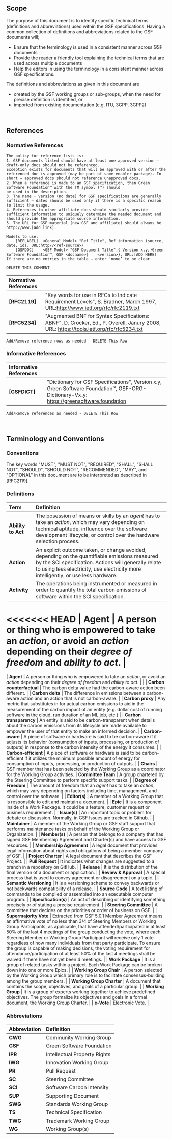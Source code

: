 ## Scope

The purpose of this document is to identify specific technical terms (definitions and abbreviations) used within the GSF specifications. Having a common collection of definitions and abbreviations related to the GSF documents will;
- Ensure that the terminology is used in a consistent manner across GSF documents
- Provide the reader a friendly tool explaining the technical terms that are used across multiple documents
- Help the editors in using the terminology in a consistent manner across GSF specifications.

The definitions and abbreviations as given in this document are
- created by the GSF working groups or sub-groups, when the need for precise definition is identified, or
- imported from existing documentation (e.g. ITU, 3GPP, 3GPP2)

<br>

## References
### Normative References

```
The policy for reference lists is:
1. GSF documents listed should have at least one approved version – draft-only docs should not be referenced.
Exception exists for documents that will be approved with or after the referenced doc is approved (may be part of same enabler package). In short – approved docs should not reference unapproved docs.
2. When a reference is made to an GSF specification, then Green Software Foundation™ with the TM symbol (™) should
be used in the description.
3. The name + version (no date) for GSF specifications are generally sufficient – dates should be used only if there is a specific reason to limit the usage.
4. References to other affiliate docs should similarly provide sufficient information to uniquely determine the needed document and should provide the appropriate source information.
5. The URL for GSF material (new GSF and affiliate) should always be http://www.[add link].

Models to use:
	[REFLABEL]	<General Model> "Ref Title", Ref information (source, date, id), URL:http//<ref-source>/
	[GSFDOC]	<GSF Model> "GSF Document Title",{ Version x.y,}Green Software Foundation™, GSF <docname>{    <version>}, URL:[ADD HERE]
If there are no entries in the table – enter ‘none’ to be clear.

DELETE THIS COMMENT
```

| Normative References |                                                                                                                                        |
| :------------------- | :------------------------------------------------------------------------------------------------------------------------------------- |
| **[RFC2119]**        | "Key words for use in RFCs to Indicate Requirement Levels", S. Bradner, March 1997, URL:http://www.ietf.org/rfc/rfc2119.txt            |
| **[RFC5234]**        | "Augmented BNF for Syntax Specifications: ABNF", D. Crocker, Ed., P. Overell, Janury 2008, URL: https://tools.ietf.org/rfc/rfc5234.txt |

```
Add/Remove reference rows as needed - DELETE This Row
```


### Informative References

| Informative References |                                                                                                                                         |
| :--------------------- | :-------------------------------------------------------------------------------------------------------------------------------------- |
| **[GSFDICT]**          | "Dictionary for GSF Specifications", Version x.y, Green Software Foundation™, GSF-ORG-Dictionary-Vx_y: https://greensoftware.foundation |

```
Add/Remove references as needed - DELETE This Row
```
<br>

## Terminology and Conventions
### Conventions

The key words "MUST", "MUST NOT", "REQUIRED", "SHALL", "SHALL NOT", "SHOULD", "SHOULD NOT", "RECOMMENDED", "MAY", and "OPTIONAL" in this document are to be interpreted as described in [RFC2119].



### Definitions

| Term                      | Definition                                                                                                                                                                                                                                                                                                                                                                                                                                                                                                                                                                                                                |
| :------------------------ | :------------------------------------------------------------------------------------------------------------------------------------------------------------------------------------------------------------------------------------------------------------------------------------------------------------------------------------------------------------------------------------------------------------------------------------------------------------------------------------------------------------------------------------------------------------------------------------------------------------------------ |
| **Ability to Act**        | The posession of means or skills by an _agent_ has to take an _action_, which may vary depending on technical aptitude, influence over the software development lifecycle, or control over the hardware selection process.                                                                                                                                                                                                                                                                                                                                                                                                |
| **Action**                | An explicit outcome taken, or change avoided, depending on the quantifiable emissions measured by the SCI specification. Actions will generally relate to using less electricity, use electricity more intelligently, or use less hardware.                                                                                                                                                                                                                                                                                                                                                                               |
| **Activity**              | The operations being instrumented or measured in order to quantify the total carbon emissions of software within the SCI specification.                                                                                                                                                                                                                                                                                                                                                                                                                                                                                   |
<<<<<<< HEAD
| **Agent**                 | A person or thing who is empowered to take an _action_, or avoid an _action_ depending on their _degree of freedom_ and _ability to act_.                                                                                                                                                                                                                                                                                                                                                                                                                                                                                 |
=======
| **Agent**                 | A person or thing who is empowered to take an _action_, or avoid an _action_ depending on their _degree of freedom_ and _ability to act_.                                                                                                                                                                                                                                                                                                                                                                                                                                                                                 |  |
| **Carbon counterfactual** | The carbon delta value had the carbon-aware action been different.                                                                                                                                                                                                                                                                                                                                                                                                                                                                                                                                                        |
| **Carbon delta**          | The difference in emissions between a carbon-aware action and an action that is not carbon-aware.                                                                                                                                                                                                                                                                                                                                                                                                                                                                                                                         |
| **Carbon proxy**          | Any metric that substitutes in for actual carbon emissions to aid in the measurement of the carbon impact of an entity (e.g. dollar cost of running software in the cloud, run duration of an ML job, etc.)                                                                                                                                                                                                                                                                                                                                                                                                               |
| **Carbon transparency**   | An entity is said to be carbon-transparent when details about the carbon emissions from its lifecycle are made available to empower the user of that entity to make an informed decision.                                                                                                                                                                                                                                                                                                                                                                                                                                 |
| **Carbon-aware**          | A piece of software or hardware is said to be carbon-aware if it adjusts its behavior (consumption of inputs, processing, or production of outputs) in response to the carbon intensity of the energy it consumes.                                                                                                                                                                                                                                                                                                                                                                                                        |
| **Carbon-efficient**      | A piece of software or hardware is said to be carbon-efficient if it utilizes the minimum possible amount of energy for consumption of inputs, processing, or production of outputs.                                                                                                                                                                                                                                                                                                                                                                                                                                      |
| **Chairs**                | GSF member that has been selected by the Working Group as a coordinator for the Working Group activities.                                                                                                                                                                                                                                                                                                                                                                                                                                                                                                                 |
 **Committee Team**        | A group chartered by the Steering Committee to perform specific support tasks.                                                                                                                                                                                                                                                                                                                                                                                                                                                                                                                                            |
| **Degree of Freedom**     | The amount of freedom that an _agent_ has to take an _action_, which may vary depending on factors including time, management, and control over the software.                                                                                                                                                                                                                                                                                                                                                                                                                                                             |
| **Editor(s)**             | A member of a Working Group that is responsible to edit and maintain a document.                                                                                                                                                                                                                                                                                                                                                                                                                                                                                                                                          |
| **Epic**                  | It is a component inside of a Work Package. It could be a feature, customer request or business requirement.                                                                                                                                                                                                                                                                                                                                                                                                                                                                                                              |
| **Issue(s)**              | An important topic or problem for debate or discussion. Normally, in GSF Issues are tracked in Github.                                                                                                                                                                                                                                                                                                                                                                                                                                                                                                                    |
| **Maintainer**            | A member of the Working Group or GSF staff support that performs maintenance tasks on behalf of the Working Group or Organization.                                                                                                                                                                                                                                                                                                                                                                                                                                                                                        |
| **Member(s)**             | A person that belongs to a company that has signed GSF Membership Agreement and Charter(s) and have access to GSF resources.                                                                                                                                                                                                                                                                                                                                                                                                                                                                                              |
| **Membership Agreement**  | A legal document that provides legal information about rights and obligations of being a member company of GSF.                                                                                                                                                                                                                                                                                                                                                                                                                                                                                                           |
| **Project Charter**       | A legal document that describes the GSF Project.                                                                                                                                                                                                                                                                                                                                                                                                                                                                                                                                                                          |
| **Pull Request**          | It indicates what changes are suggested to a branch in a repository on GitHub.                                                                                                                                                                                                                                                                                                                                                                                                                                                                                                                                            |
| **Release**               | It is the distribution of the final version of a document or application.                                                                                                                                                                                                                                                                                                                                                                                                                                                                                                                                                 |
| **Review & Approval**     | A special process that is used to convey agreement or disagreement on a topic.                                                                                                                                                                                                                                                                                                                                                                                                                                                                                                                                            |
| **Semantic Versioning**   | It is a versioning scheme to convey backwards or not backwards compatibility of a release.                                                                                                                                                                                                                                                                                                                                                                                                                                                                                                                                |
| **Source Code**           | A text listing of commands to be compiled or assembled into an executable computer program.                                                                                                                                                                                                                                                                                                                                                                                                                                                                                                                               |
| **Specification(s)**      | An act of describing or identifying something precisely or of stating a precise requirement.                                                                                                                                                                                                                                                                                                                                                                                                                                                                                                                              |
| **Steering Committee**    | A committee that decides on the priorities or order of business on GSF.                                                                                                                                                                                                                                                                                                                                                                                                                                                                                                                                                   |
| **Supermajority Vote**    | Extracted from GSF 5.0.1 Member Agreement means an affirmative vote of no less than 3/4 of Steering Members or Working Group Participants, as applicable, that have attended/participated in at least 50% of the last 4 meetings of the group conducting the vote, where each Steering Member or Working Group Participant will receive only 1 vote regardless of how many individuals from that party participate. To ensure the group is capable of making decisions, the voting requirement for attendance/participation of at least 50% of the last 4 meetings shall be waived if there have not yet been 4 meetings. |
| **Work Package**          | It is a group of related tasks within a project. Each Work Package can be broken down into one or more Epics.                                                                                                                                                                                                                                                                                                                                                                                                                                                                                                             |
| **Working Group Chair**   | A person selected by the Working Group which primary role is to facilitate consensus-building among the group members.                                                                                                                                                                                                                                                                                                                                                                                                                                                                                                    |
| **Working Group Charter** | A document that contains the scope, objectives, and goals of a particular group.                                                                                                                                                                                                                                                                                                                                                                                                                                                                                                                                          |
| **Working Group**         | It is a group of experts working together to achieve predefined objectives. The group formalize its objectives and goals in a formal document, the Working Group Charter.                                                                                                                                                                                                                                                                                                                                                                                                                                                 |
| **e-Vote**                | Electronic Vote.                                                                                                                                                                                                                                                                                                                                                                                                                                                                                                                                                                                                          |



### Abbreviations

| Abbreviation | Definition                   |
| :----------- | :--------------------------- |
| **CWG**      | Community Working Group      |
| **GSF**      | Green Software Foundation    |
| **IPR**      | Intellectual Property Rights |
| **IWG**      | Innovation Working Group     |
| **PR**       | Pull Request                 |
| **SC**       | Steering Committee           |
| **SCI**      | Software Carbon Intensity    |
| **SUP**      | Supporting Document          |
| **SWG**      | Standards Working Group      |
| **TS**       | Technical Specification      |
| **TWG**      | Trademark Working Group      |
| **WG**       | Working Group(s)             |
